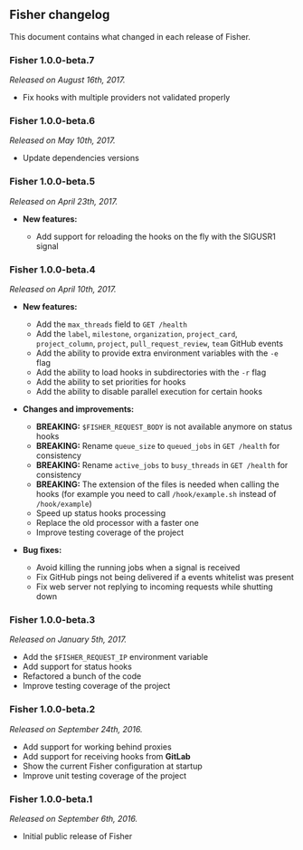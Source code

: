 ## Fisher changelog

This document contains what changed in each release of Fisher.

### Fisher 1.0.0-beta.7

*Released on August 16th, 2017.*

* Fix hooks with multiple providers not validated properly

### Fisher 1.0.0-beta.6

*Released on May 10th, 2017.*

* Update dependencies versions

### Fisher 1.0.0-beta.5

*Released on April 23th, 2017.*

* **New features:**

    * Add support for reloading the hooks on the fly with the SIGUSR1 signal

### Fisher 1.0.0-beta.4

*Released on April 10th, 2017.*

* **New features:**

   * Add the `max_threads` field to `GET /health`
   * Add the `label`, `milestone`, `organization`, `project_card`,
    `project_column`, `project`, `pull_request_review`, `team` GitHub events
   * Add the ability to provide extra environment variables with the `-e` flag
   * Add the ability to load hooks in subdirectories with the `-r` flag
   * Add the ability to set priorities for hooks
   * Add the ability to disable parallel execution for certain hooks

* **Changes and improvements:**

   * **BREAKING:** `$FISHER_REQUEST_BODY` is not available anymore on status
     hooks
   * **BREAKING:** Rename `queue_size` to `queued_jobs` in `GET /health` for
     consistency
   * **BREAKING:** Rename `active_jobs` to `busy_threads` in `GET /health` for
     consistency
   * **BREAKING:** The extension of the files is needed when calling the hooks
     (for example you need to call `/hook/example.sh` instead of `/hook/example`)
   * Speed up status hooks processing
   * Replace the old processor with a faster one
   * Improve testing coverage of the project

* **Bug fixes:**

   * Avoid killing the running jobs when a signal is received
   * Fix GitHub pings not being delivered if a events whitelist was present
   * Fix web server not replying to incoming requests while shutting down

### Fisher 1.0.0-beta.3

*Released on January 5th, 2017.*

* Add the `$FISHER_REQUEST_IP` environment variable
* Add support for status hooks
* Refactored a bunch of the code
* Improve testing coverage of the project

### Fisher 1.0.0-beta.2

*Released on September 24th, 2016.*

* Add support for working behind proxies
* Add support for receiving hooks from **GitLab**
* Show the current Fisher configuration at startup
* Improve unit testing coverage of the project

### Fisher 1.0.0-beta.1

*Released on September 6th, 2016.*

* Initial public release of Fisher
